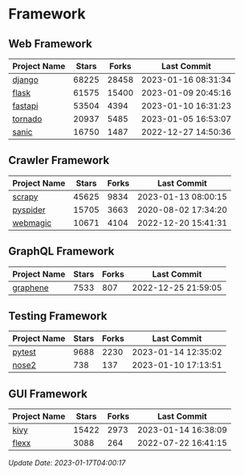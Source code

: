 # Framework

## Web Framework
| Project Name | Stars | Forks | Last Commit |
| ------------ | ----- | ----- | ----------- |
| [django](https://github.com/django/django) | 68225 | 28458 | 2023-01-16 08:31:34 |
| [flask](https://github.com/pallets/flask) | 61575 | 15400 | 2023-01-09 20:45:16 |
| [fastapi](https://github.com/tiangolo/fastapi) | 53504 | 4394 | 2023-01-10 16:31:23 |
| [tornado](https://github.com/tornadoweb/tornado) | 20937 | 5485 | 2023-01-05 16:53:07 |
| [sanic](https://github.com/sanic-org/sanic) | 16750 | 1487 | 2022-12-27 14:50:36 |

## Crawler Framework
| Project Name | Stars | Forks | Last Commit |
| ------------ | ----- | ----- | ----------- |
| [scrapy](https://github.com/scrapy/scrapy) | 45625 | 9834 | 2023-01-13 08:00:15 |
| [pyspider](https://github.com/binux/pyspider) | 15705 | 3663 | 2020-08-02 17:34:20 |
| [webmagic](https://github.com/code4craft/webmagic) | 10671 | 4104 | 2022-12-20 15:41:31 |

## GraphQL Framework
| Project Name | Stars | Forks | Last Commit |
| ------------ | ----- | ----- | ----------- |
| [graphene](https://github.com/graphql-python/graphene) | 7533 | 807 | 2022-12-25 21:59:05 |

## Testing Framework
| Project Name | Stars | Forks | Last Commit |
| ------------ | ----- | ----- | ----------- |
| [pytest](https://github.com/pytest-dev/pytest) | 9688 | 2230 | 2023-01-14 12:35:02 |
| [nose2](https://github.com/nose-devs/nose2) | 738 | 137 | 2023-01-10 17:13:51 |

## GUI Framework
| Project Name | Stars | Forks | Last Commit |
| ------------ | ----- | ----- | ----------- |
| [kivy](https://github.com/kivy/kivy) | 15422 | 2973 | 2023-01-14 16:38:09 |
| [flexx](https://github.com/flexxui/flexx) | 3088 | 264 | 2022-07-22 16:41:15 |

*Update Date: 2023-01-17T04:00:17*